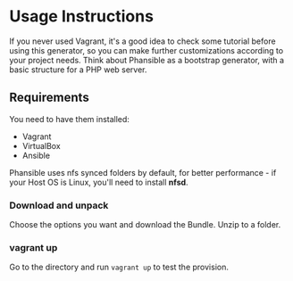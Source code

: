 # Usage Instructions

If you never used Vagrant, it's a good idea to check some tutorial before using this generator, so you can make further customizations according to your project needs.
Think about Phansible as a bootstrap generator, with a basic structure for a PHP web server.

## Requirements

You need to have them installed:

- Vagrant
- VirtualBox
- Ansible

Phansible uses nfs synced folders by default, for better performance - if your Host OS is Linux, you'll need to install **nfsd**.

### Download and unpack
Choose the options you want and download the Bundle. Unzip to a folder.

### vagrant up
Go to the directory and run `vagrant up` to test the provision.
